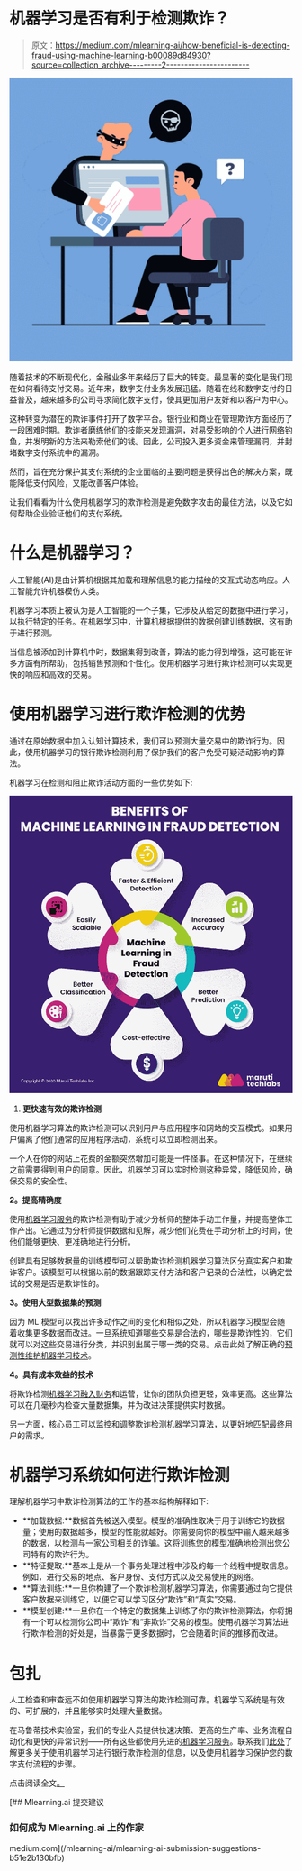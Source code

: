 # 机器学习是否有利于检测欺诈？

> 原文：<https://medium.com/mlearning-ai/how-beneficial-is-detecting-fraud-using-machine-learning-b00089d84930?source=collection_archive---------2----------------------->

![](img/8d12e457fd3b4ac57cf5939e9dea2685.png)

随着技术的不断现代化，金融业多年来经历了巨大的转变。最显著的变化是我们现在如何看待支付交易。近年来，数字支付业务发展迅猛。随着在线和数字支付的日益普及，越来越多的公司寻求简化数字支付，使其更加用户友好和以客户为中心。

这种转变为潜在的欺诈事件打开了数字平台。银行业和商业在管理欺诈方面经历了一段困难时期。欺诈者磨练他们的技能来发现漏洞，对易受影响的个人进行网络钓鱼，并发明新的方法来勒索他们的钱。因此，公司投入更多资金来管理漏洞，并封堵数字支付系统中的漏洞。

然而，旨在充分保护其支付系统的企业面临的主要问题是获得出色的解决方案，既能降低支付风险，又能改善客户体验。

让我们看看为什么使用机器学习的欺诈检测是避免数字攻击的最佳方法，以及它如何帮助企业验证他们的支付系统。

# 什么是机器学习？

人工智能(AI)是由计算机根据其加载和理解信息的能力描绘的交互式动态响应。人工智能允许机器模仿人类。

机器学习本质上被认为是人工智能的一个子集，它涉及从给定的数据中进行学习，以执行特定的任务。在机器学习中，计算机根据提供的数据创建训练数据，这有助于进行预测。

当信息被添加到计算机中时，数据集得到改善，算法的能力得到增强，这可能在许多方面有所帮助，包括销售预测和个性化。使用机器学习进行欺诈检测可以实现更快的响应和高效的交易。

# 使用机器学习进行欺诈检测的优势

通过在原始数据中加入认知计算技术，我们可以预测大量交易中的欺诈行为。因此，使用机器学习的银行欺诈检测利用了保护我们的客户免受可疑活动影响的算法。

机器学习在检测和阻止欺诈活动方面的一些优势如下:

![](img/c2f981fd2a2fe3daa693f415739acc10.png)

1.  **更快速有效的欺诈检测**

使用机器学习算法的欺诈检测可以识别用户与应用程序和网站的交互模式。如果用户偏离了他们通常的应用程序活动，系统可以立即检测出来。

一个人在你的网站上花费的金额突然增加可能是一件怪事。在这种情况下，在继续之前需要得到用户的同意。因此，机器学习可以实时检测这种异常，降低风险，确保交易的安全性。

**2。提高精确度**

使用[机器学习服务](https://marutitech.com/machine-learning-services/?utm_source=medium&utm_medium=content_promotion&utm_campaign=How_Beneficial_is_Detecting_Fraud_Using_ML)的欺诈检测有助于减少分析师的整体手动工作量，并提高整体工作产出。它通过为分析师提供数据和见解，减少他们花费在手动分析上的时间，使他们能够更快、更准确地进行分析。

创建具有足够数据量的训练模型可以帮助欺诈检测机器学习算法区分真实客户和欺诈客户。该模型可以根据以前的数据跟踪支付方法和客户记录的合法性，以确定尝试的交易是否是欺诈性的。

**3。使用大型数据集的预测**

因为 ML 模型可以找出许多动作之间的变化和相似之处，所以机器学习模型会随着收集更多数据而改进。一旦系统知道哪些交易是合法的，哪些是欺诈性的，它们就可以对这些交易进行分类，并识别出属于哪一类的交易。点击此处了解正确的[预测性维护机器学习技术](https://marutitech.com/predictive-maintenance-machine-learning-techniques/?utm_source=medium&utm_medium=content_promotion&utm_campaign=How_Beneficial_is_Detecting_Fraud_Using_ML)。

**4。具有成本效益的技术**

将欺诈检测[机器学习融入财务](https://marutitech.com/ai-and-ml-in-finance/?utm_source=medium&utm_medium=content_promotion&utm_campaign=How_Beneficial_is_Detecting_Fraud_Using_ML)和运营，让你的团队负担更轻，效率更高。这些算法可以在几毫秒内检查大量数据集，并为改进决策提供实时数据。

另一方面，核心员工可以监控和调整欺诈检测机器学习算法，以更好地匹配最终用户的需求。

# 机器学习系统如何进行欺诈检测

理解机器学习中欺诈检测算法的工作的基本结构解释如下:

*   **加载数据:**数据首先被送入模型。模型的准确性取决于用于训练它的数据量；使用的数据越多，模型的性能就越好。你需要向你的模型中输入越来越多的数据，以检测与一家公司相关的诈骗。这将训练您的模型准确地检测出您公司特有的欺诈行为。
*   **特征提取:**基本上是从一个事务处理过程中涉及的每一个线程中提取信息。例如，进行交易的地点、客户身份、支付方式以及交易使用的网络。
*   **算法训练:**一旦你构建了一个欺诈检测机器学习算法，你需要通过向它提供客户数据来训练它，以便它可以学习区分“欺诈”和“真实”交易。
*   **模型创建:**一旦你在一个特定的数据集上训练了你的欺诈检测算法，你将拥有一个可以检测你公司中“欺诈”和“非欺诈”交易的模型。使用机器学习算法进行欺诈检测的好处是，当暴露于更多数据时，它会随着时间的推移而改进。

# 包扎

人工检查和审查远不如使用机器学习算法的欺诈检测可靠。机器学习系统是有效的、可扩展的，并且能够实时处理大量数据。

在马鲁蒂技术实验室，我们的专业人员提供快速决策、更高的生产率、业务流程自动化和更快的异常识别——所有这些都使用先进的[机器学习服务](https://marutitech.com/machine-learning-services/?utm_source=medium&utm_medium=content_promotion&utm_campaign=How_Beneficial_is_Detecting_Fraud_Using_ML)。联系我们[此处](https://marutitech.com/contact-us/?utm_source=medium&utm_medium=content_promotion&utm_campaign=How_Beneficial_is_Detecting_Fraud_Using_ML)了解更多关于使用机器学习进行银行欺诈检测的信息，以及使用机器学习保护您的数字支付流程的步骤。

点击阅读全文[。](https://marutitech.com/machine-learning-fraud-detection/)

[](/mlearning-ai/mlearning-ai-submission-suggestions-b51e2b130bfb) [## Mlearning.ai 提交建议

### 如何成为 Mlearning.ai 上的作家

medium.com](/mlearning-ai/mlearning-ai-submission-suggestions-b51e2b130bfb)